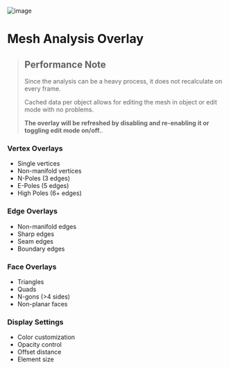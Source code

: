 ![image](https://i.imgur.com/RDmjMy1.jpeg)

# Mesh Analysis Overlay

> ## Performance Note
> Since the analysis can be a heavy process, it does not recalculate on every frame.
>
> Cached data per object allows for editing the mesh in object or edit mode with no problems.
>
> **The overlay will be refreshed by disabling and re-enabling it or toggling edit mode on/off.**.

### Vertex Overlays
- Single vertices
- Non-manifold vertices
- N-Poles (3 edges)
- E-Poles (5 edges)
- High Poles (6+ edges)

### Edge Overlays
- Non-manifold edges
- Sharp edges
- Seam edges
- Boundary edges

### Face Overlays
- Triangles
- Quads
- N-gons (>4 sides)
- Non-planar faces

### Display Settings
- Color customization
- Opacity control
- Offset distance
- Element size
